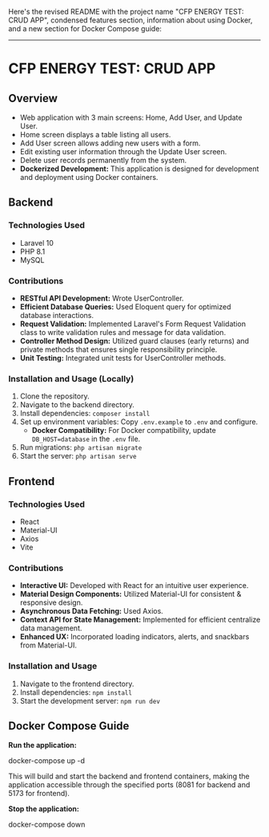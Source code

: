 Here's the revised README with the project name "CFP ENERGY TEST: CRUD APP", condensed features section, information about using Docker, and a new section for Docker Compose guide:

---

# CFP ENERGY TEST: CRUD APP

## Overview

* Web application with 3 main screens: Home, Add User, and Update User.
* Home screen displays a table listing all users.
* Add User screen allows adding new users with a form.
* Edit existing user information through the Update User screen.
* Delete user records permanently from the system.
* **Dockerized Development:** This application is designed for development and deployment using Docker containers.

## Backend

### Technologies Used
- Laravel 10
- PHP 8.1
- MySQL

### Contributions
- **RESTful API Development:** Wrote UserController.
  
- **Efficient Database Queries:** Used Eloquent query for optimized database interactions.
  
- **Request Validation:** Implemented Laravel's Form Request Validation class to write validation rules and message for data validation.
  
- **Controller Method Design:** Utilized guard clauses (early returns) and private methods that ensures single responsibility principle.
  
- **Unit Testing:** Integrated unit tests for UserController methods.

### Installation and Usage (Locally)

1. Clone the repository.
2. Navigate to the backend directory.
3. Install dependencies: `composer install`
4. Set up environment variables: Copy `.env.example` to `.env` and configure.
   - **Docker Compatibility:** For Docker compatibility, update `DB_HOST=database` in the `.env` file.
5. Run migrations: `php artisan migrate`
6. Start the server: `php artisan serve`

## Frontend

### Technologies Used
- React
- Material-UI
- Axios
- Vite

### Contributions
- **Interactive UI:** Developed with React for an intuitive user experience.
  
- **Material Design Components:** Utilized Material-UI for consistent & responsive design.
  
- **Asynchronous Data Fetching:** Used Axios.
  
- **Context API for State Management:** Implemented for efficient centralize data management.
  
- **Enhanced UX:** Incorporated loading indicators, alerts, and snackbars from Material-UI.

### Installation and Usage

1. Navigate to the frontend directory.
2. Install dependencies: `npm install`
3. Start the development server: `npm run dev`

## Docker Compose Guide

**Run the application:**
   
   docker-compose up -d
   
   This will build and start the backend and frontend containers, making the application accessible through the specified ports (8081 for backend and 5173 for frontend).

**Stop the application:**
   
   docker-compose down

